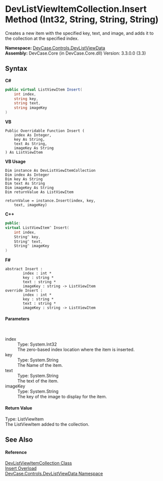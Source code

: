 # DevListViewItemCollection.Insert Method (Int32, String, String, String)
 

Creates a new item with the specified key, text, and image, and adds it to the collection at the specified index.

**Namespace:**&nbsp;<a href="N_DevCase_Controls_DevListViewData">DevCase.Controls.DevListViewData</a><br />**Assembly:**&nbsp;DevCase.Core (in DevCase.Core.dll) Version: 3.3.0.0 (3.3)

## Syntax

**C#**<br />
``` C#
public virtual ListViewItem Insert(
	int index,
	string key,
	string text,
	string imageKey
)
```

**VB**<br />
``` VB
Public Overridable Function Insert ( 
	index As Integer,
	key As String,
	text As String,
	imageKey As String
) As ListViewItem
```

**VB Usage**<br />
``` VB Usage
Dim instance As DevListViewItemCollection
Dim index As Integer
Dim key As String
Dim text As String
Dim imageKey As String
Dim returnValue As ListViewItem

returnValue = instance.Insert(index, key, 
	text, imageKey)
```

**C++**<br />
``` C++
public:
virtual ListViewItem^ Insert(
	int index, 
	String^ key, 
	String^ text, 
	String^ imageKey
)
```

**F#**<br />
``` F#
abstract Insert : 
        index : int * 
        key : string * 
        text : string * 
        imageKey : string -> ListViewItem 
override Insert : 
        index : int * 
        key : string * 
        text : string * 
        imageKey : string -> ListViewItem 
```


#### Parameters
&nbsp;<dl><dt>index</dt><dd>Type: System.Int32<br />The zero-based index location where the item is inserted.</dd><dt>key</dt><dd>Type: System.String<br />The Name of the item.</dd><dt>text</dt><dd>Type: System.String<br />The text of the item.</dd><dt>imageKey</dt><dd>Type: System.String<br />The key of the image to display for the item.</dd></dl>

#### Return Value
Type: ListViewItem<br />The ListViewItem added to the collection.

## See Also


#### Reference
<a href="T_DevCase_Controls_DevListViewData_DevListViewItemCollection">DevListViewItemCollection Class</a><br /><a href="Overload_DevCase_Controls_DevListViewData_DevListViewItemCollection_Insert">Insert Overload</a><br /><a href="N_DevCase_Controls_DevListViewData">DevCase.Controls.DevListViewData Namespace</a><br />